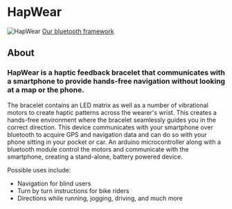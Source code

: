 HapWear
=======
![HapWear](http://i.imgur.com/NIsGjzs.jpg?1?7914)
[Our bluetooth framework](https://github.com/thanhhaimai/IcyRain)
## About
### HapWear is a haptic feedback bracelet that communicates with a smartphone to provide hands-free navigation without looking at a map or the phone.
The bracelet contains an LED matrix as well as a number of vibrational motors to create haptic patterns across the wearer's wrist. This creates a hands-free environment where the bracelet seamlessly guides you in the correct direction.
This device communicates with your smartphone over bluetooth to acquire GPS and navigation data and can do so with your phone sitting in your pocket or car.
An arduino microcontroller along with a bluetooth module control the motors and communicate with the smartphone, creating a stand-alone, battery powered device.

Possible uses include: 
  * Navigation for blind users 
  * Turn by turn instructions for bike riders
  * Directions while running, jogging, driving, and much more
